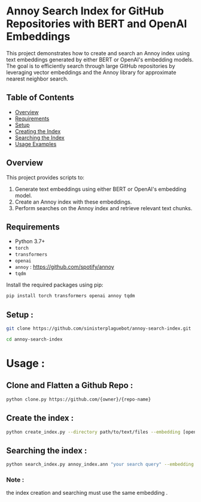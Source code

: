 # Annoy Search Index for GitHub Repositories with BERT and OpenAI Embeddings

This project demonstrates how to create and search an Annoy index using text embeddings generated by either BERT or OpenAI's embedding models. The goal is to efficiently search through large  GitHub repositories by leveraging vector embeddings and the Annoy library for approximate nearest neighbor search.

## Table of Contents
- [Overview](#overview)
- [Requirements](#requirements)
- [Setup](#setup)
- [Creating the Index](#creating-the-index)
- [Searching the Index](#searching-the-index)
- [Usage Examples](#usage-examples)


## Overview

This project provides scripts to:
1. Generate text embeddings using either BERT or OpenAI's embedding model.
2. Create an Annoy index with these embeddings.
3. Perform searches on the Annoy index and retrieve relevant text chunks.

## Requirements

- Python 3.7+
- `torch`
- `transformers`
- `openai`
- `annoy`  : https://github.com/spotify/annoy
- `tqdm`

Install the required packages using pip:

```bash
pip install torch transformers openai annoy tqdm
```
## Setup :

```bash 
git clone https://github.com/sinisterplaguebot/annoy-search-index.git

cd annoy-search-index
```
# Usage :

## Clone and Flatten a Github Repo :

```bash
python clone.py https://github.com/{owner}/{repo-name}
```

## Create the index :
```bash
python create_index.py --directory path/to/text/files --embedding [openai|bert] --api_key your-openai-api-key
```
## Searching the index :
```bash
python search_index.py annoy_index.ann "your search query" --embedding [openai|bert] --api_key your-openai-api-key
```
### Note :
the index creation and searching  must use the same embedding .